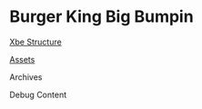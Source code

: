 # Burger King Big Bumpin

[Xbe Structure](./wiki/xbe/README.MD)

[Assets](./wiki/assets/README.MD)

Archives

Debug Content


